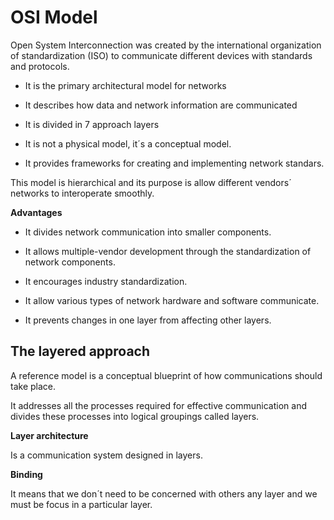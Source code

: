 # OSI Model

Open System Interconnection was created by the international organization of standardization (ISO) to communicate different devices with standards and  protocols.

- It is the primary architectural model for networks
- It describes how data and network information are communicated
- It is divided in 7 approach layers
- It is not a physical model, it´s a conceptual model.

- It provides frameworks for creating and implementing network standars.

This model is hierarchical and its purpose is allow different vendors´ networks to interoperate smoothly.



**Advantages**

- It divides network communication into smaller components.

- It allows multiple-vendor development through the standardization of network components.

- It encourages industry standardization.

- It allow various types of network hardware and software communicate.

- It prevents changes in one layer from affecting other layers.

  

## The layered approach

A reference model is a conceptual blueprint of how communications should take place.

It addresses  all the processes required for effective communication and divides these processes into logical groupings called layers.

**Layer architecture** 

Is a communication system designed in layers.

**Binding**

It means that we don´t need to be concerned with others any layer and we must be focus in a particular layer.